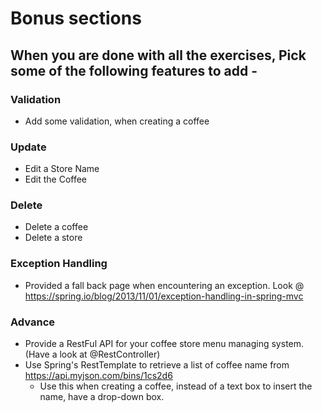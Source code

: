 # Bonus sections

## When you are done with all the exercises, Pick some of the following features to add - 

### Validation
* Add some validation, when creating a coffee

### Update
* Edit a Store Name
* Edit the Coffee 

### Delete
* Delete a coffee
* Delete a store

### Exception Handling
* Provided a fall back page when encountering an exception. Look @ https://spring.io/blog/2013/11/01/exception-handling-in-spring-mvc

### Advance
* Provide a RestFul API for your coffee store menu managing system. (Have a look at @RestController)
* Use Spring's RestTemplate to retrieve a list of coffee name from https://api.myjson.com/bins/1cs2d6
    * Use this when creating a coffee, instead of a text box to insert the name, have a drop-down box.
 
